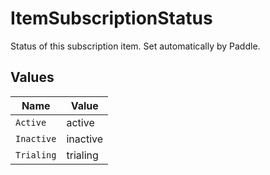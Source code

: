 # ItemSubscriptionStatus

Status of this subscription item. Set automatically by Paddle.


## Values

| Name       | Value      |
| ---------- | ---------- |
| `Active`   | active     |
| `Inactive` | inactive   |
| `Trialing` | trialing   |